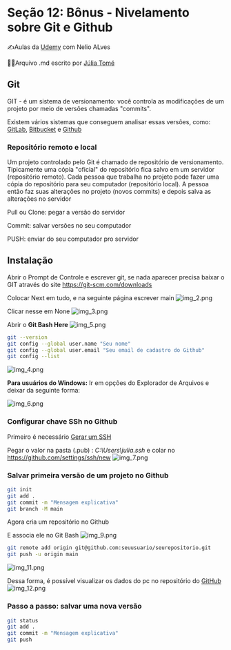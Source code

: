 # Seção 12: Bônus - Nivelamento sobre Git e Github

✍Aulas da [Udemy](https://www.udemy.com/course/java-curso-completo/) com Nelio ALves

👩‍💻Arquivo .md escrito por [Júlia Tomé](https://github.com/juliatomeds)

## Git
GIT - é um sistema de versionamento: você controla as modificações de um projeto por meio de
versões chamadas "commits".

Existem vários sistemas que conseguem analisar essas versões, como:
[GitLab](https://gitlab.com/gitlab-org/gitlab),
[Bitbucket](https://bitbucket.org/product) e 
[Github](https://github.com/)

### Repositório remoto e local
Um projeto controlado pelo Git é  chamado de repositório de versionamento.
Tipicamente uma cópia "oficial" do repositório fica salvo em um servidor 
(repositório remoto). 
Cada pessoa que trabalha no  projeto pode fazer uma cópia do 
repositório para seu computador (repositório local). A pessoa
então faz suas alterações no  projeto (novos commits) e depois 
salva as alterações no servidor

Pull ou Clone: pegar a versão do servidor

Commit: salvar versões no seu computador

PUSH: enviar do seu computador pro servidor

## Instalação
Abrir o Prompt de Controle e escrever git, se nada aparecer precisa baixar o GIT através do site
https://git-scm.com/downloads

Colocar Next em tudo, e na seguinte página escrever main
![img_2.png](img_2.png)

Clicar nesse em None
![img_3.png](img_3.png)

Abrir o **Git Bash Here**
![img_5.png](img_5.png)
```bash
git --version
git config --global user.name "Seu nome"
git config --global user.email "Seu email de cadastro do Github"
git config --list
```
![img_4.png](img_4.png)

**Para usuários do Windows:** 
Ir em opções do Explorador de Arquivos e deixar da seguinte forma:

![img_6.png](img_6.png)

### Configurar chave SSh no Github
Primeiro é necessário [Gerar um SSH](https://docs.github.com/en/authentication/connecting-to-github-with-ssh/generating-a-new-ssh-key-and-adding-it-to-the-ssh-agent)

Pegar o valor na pasta (.pub) : *C:\Users\julia\.ssh* e colar no https://github.com/settings/ssh/new
![img_7.png](img_7.png)

### Salvar primeira versão de um projeto no Github
```bash
git init
git add .
git commit -m "Mensagem explicativa"
git branch -M main
```
Agora cria um repositório no Github

E associa ele no Git Bash
![img_9.png](img_9.png)
```bash
git remote add origin git@github.com:seuusuario/seurepositorio.git
git push -u origin main
```
![img_11.png](img_11.png)

Dessa forma, é possível visualizar os dados do pc no repositório do [GitHub](https://github.com/juliatomeds/UdemyJavaOONelioAlves) 
![img_12.png](img_12.png)

### Passo a passo: salvar uma nova versão
```bash
git status
git add .
git commit -m "Mensagem explicativa"
git push
```